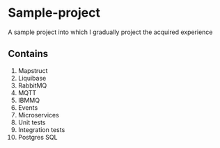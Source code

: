 # Sample-project

A sample project into which I gradually project the acquired experience

## Contains

1) Mapstruct
2) Liquibase
3) RabbitMQ
4) MQTT
5) IBMMQ
6) Events
7) Microservices
8) Unit tests
9) Integration tests
10) Postgres SQL
